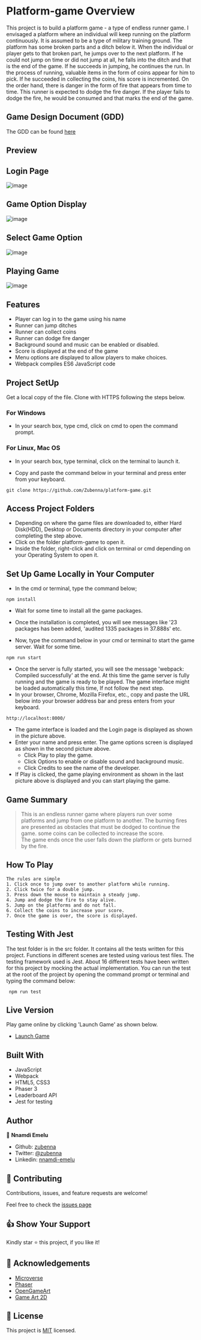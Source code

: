 # Platform-game Overview

This project is to build a platform game - a type of endless runner game. I envisaged a platform where an individual will keep running on the platform continuously. It is assumed to be a type of military training ground. The platform has some broken parts and a ditch below it. When the individual or player gets to that broken part, he jumps over to the next platform. If he could not jump on time or did not jump at all, he falls into the ditch and that is the end of the game. If he succeeds in jumping, he continues the run. In the process of running, valuable items in the form of coins appear for him to pick. If he succeeded in collecting the coins, his score is incremented. On the order hand, there is danger in the form of fire that appears from time to time. This runner is expected to dodge the fire danger. If the player fails to dodge the fire, he would be consumed and that marks the end of the game.

## Game Design Document (GDD)
The GDD can be found [here](docs/GDD.md)

## Preview

## Login Page
![image](assets/images/game-login.png)

## Game Option Display
![image](assets/images/game-option-display.png)

## Select Game Option
![image](assets/images/game-options-select.png)

## Playing Game
![image](assets/images/playing-game.png)

## Features 
- Player can log in to the game using his name
- Runner can jump ditches
- Runner can collect coins
- Runner can dodge fire danger
- Background sound and music can be enabled or disabled.
- Score is displayed at the end of the game
- Menu options are displayed to allow players to make choices.
- Webpack compiles ES6 JavaScript code

## Project SetUp

Get a local copy of the file. Clone with HTTPS following the steps below.
### For Windows
- In your search box, type cmd, click on cmd to open the command prompt.
### For Linux, Mac OS
- In your search box, type terminal, click on the terminal to launch it.

- Copy and paste the command below in your terminal and press enter from your keyboard.
```
git clone https://github.com/Zubenna/platform-game.git
```
## Access Project Folders 
- Depending on where the game files are downloaded to, either Hard Disk(HDD), Desktop or Documents directory in your computer after completing the step above.
- Click on the folder platform-game to open it.
- Inside the folder, right-click and click on terminal or cmd depending on your Operating System to open it.

## Set Up Game Locally in Your Computer
- In the cmd or terminal, type the command below;
```
npm install
```
- Wait for some time to install all the game packages.
- Once the installation is completed, you will see messages like '23 packages has been added, 'audited 1335 packages in 37.888s' etc.

- Now, type the command below in your cmd or terminal to start the game server. Wait for some time.
```
npm run start
```
- Once the server is fully started, you will see the message 'webpack: Compiled successfully' at the end. At this time the game server is fully running and the game is ready to be played. The game interface might be loaded automatically this time, If not follow the next step.
- In your browser, Chrome, Mozilla Firefox, etc., copy and paste the URL below into your browser address bar and press enters from your keyboard.
```
http://localhost:8000/
```
- The game interface is loaded and the Login page is displayed as shown in the picture above.
- Enter your name and press enter. The game options screen is displayed as shown in the second picture above.
    - Click Play to play the game.
    - Click Options to enable or disable sound and background music.
    - Click Credits to see the name of the developer.
- If Play is clicked, the game playing environment as shown in the last picture above is displayed and you can start playing the game.
## Game Summary
>This is an endless runner game where players run over some platforms and jump from one platform to another.
>The burning fires are presented as obstacles that must be dodged to continue the game.
>some coins can be collected to increase the score.  
>The game ends once the user falls down the platform or gets burned by the fire.

## How To Play
```
The rules are simple
1. Click once to jump over to another platform while running.
2. Click twice for a double jump.
3. Press down the mouse to maintain a steady jump.
4. Jump and dodge the fire to stay alive.
5. Jump on the platforms and do not fall.
6. Collect the coins to increase your score.
7. Once the game is over, the score is displayed.

```
## Testing With Jest
The test folder is in the src folder. It contains all the tests written for this project. Functions in different scenes are tested using various test files. The testing framework used is Jest. About 16 different tests have been written for this project by mocking the actual implementation. You can run the test at the root of the project by opening the command prompt or terminal and typing the command below:
```
 npm run test
``` 
## Live Version
Play game online by clicking 'Launch Game' as shown below.
- [Launch Game](https://zubenna-platform-game.herokuapp.com/)

## Built With
- JavaScript
- Webpack
- HTML5, CSS3
- Phaser 3
- Leaderboard API
- Jest for testing

## Author

👤 **Nnamdi Emelu**
- Github: [zubenna](https://github.com/zubenna)
- Twitter: [@zubenna](https://twitter.com/zubenna)
- Linkedin: [nnamdi-emelu](https://www.linkedin.com/in/nnamdi-emelu/)

## 🤝 Contributing

Contributions, issues, and feature requests are welcome!

Feel free to check the [issues page](https://github.com/Zubenna/platform-game/issues)

## 👍 Show Your Support
Kindly star ⭐️ this project, if you like it!

## :clap: Acknowledgements

- [Microverse](https://www.microverse.org/)
- [Phaser](https://phaser.io/)
- [OpenGameArt](https://opengameart.org/)
- [Game Art 2D](https://www.gameart2d.com/freebies.html)

## 📝 License

This project is [MIT](./LICENSE) licensed.